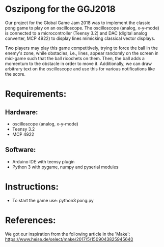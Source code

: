 # Oszipong for the GGJ2018
Our project for the Global Game Jam 2018 was to implement the classic pong game to play on an oscilloscope. The oscilloscope (analog, x-y-mode) is connected to a microcontroller (Teensy 3.2) and DAC (digital analog converter, MCP 4922) to display lines mimicking classical vector displays. 

Two players may play this game competitively, trying to force the ball in the enemy's zone, while obstacles, i.e., lines, appear randomly on the screen in mid-game such that the ball ricochets on them. Then, the ball adds a momentum to the obstacle in order to move it. Additionally, we can draw arbitrary text on the oscilloscope and use this for various notifications like the score. 


# Requirements:
## Hardware:
- oscilloscope (analog, x-y-mode)
- Teensy 3.2
- MCP 4922

## Software:
- Arduino IDE with teensy plugin
- Python 3 with pygame, numpy and pyserial modules


# Instructions:
- To start the game use: python3 pong.py


# References:
We got our inspiration from the following article in the 'Make':
https://www.heise.de/select/make/2017/5/1509043825945640
